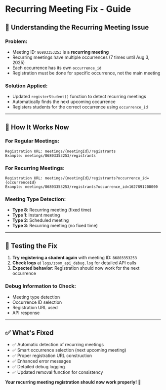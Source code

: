 # Recurring Meeting Fix - Guide

## 🔄 **Understanding the Recurring Meeting Issue**

### **Problem:**
- Meeting ID: `86803353253` is a **recurring meeting**
- Recurring meetings have multiple occurrences (7 times until Aug 3, 2025)
- Each occurrence has its own `occurrence_id`
- Registration must be done for specific occurrence, not the main meeting

### **Solution Applied:**
- Updated `registerStudent()` function to detect recurring meetings
- Automatically finds the next upcoming occurrence
- Registers students for the correct occurrence using `occurrence_id`

---

## 🎯 **How It Works Now**

### **For Regular Meetings:**
```
Registration URL: meetings/{meetingId}/registrants
Example: meetings/86803353253/registrants
```

### **For Recurring Meetings:**
```
Registration URL: meetings/{meetingId}/registrants?occurrence_id={occurrenceId}
Example: meetings/86803353253/registrants?occurrence_id=1627891200000
```

### **Meeting Type Detection:**
- **Type 8**: Recurring meeting (fixed time)
- **Type 1**: Instant meeting
- **Type 2**: Scheduled meeting
- **Type 3**: Recurring meeting (no fixed time)

---

## 🧪 **Testing the Fix**

1. **Try registering a student again** with meeting ID: `86803353253`
2. **Check logs** at `logs/zoom_api_debug.log` for detailed API calls
3. **Expected behavior**: Registration should now work for the next occurrence

### **Debug Information to Check:**
- Meeting type detection
- Occurrence ID selection
- Registration URL used
- API response

---

## ✅ **What's Fixed**

- ✅ Automatic detection of recurring meetings
- ✅ Smart occurrence selection (next upcoming meeting)
- ✅ Proper registration URL construction
- ✅ Enhanced error messages
- ✅ Detailed debug logging
- ✅ Updated removal function for consistency

**Your recurring meeting registration should now work properly!** 🎉
